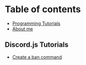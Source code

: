 # Table of contents

* [Programming Tutorials](README.md)
* [About me](about-me.md)

## Discord.js Tutorials

* [Create a ban command](discord.js-tutorials/create-a-ban-command.md)

